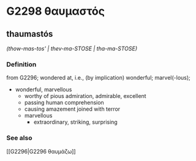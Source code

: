 # G2298 θαυμαστός

## thaumastós

_(thow-mas-tos' | thev-ma-STOSE | tha-ma-STOSE)_

### Definition

from G2296; wondered at, i.e., (by implication) wonderful; marvel(-lous); 

- wonderful, marvellous
  - worthy of pious admiration, admirable, excellent
  - passing human comprehension
  - causing amazement joined with terror
  - marvellous
    - extraordinary, striking, surprising

### See also

[[G2296|G2296 θαυμάζω]]
